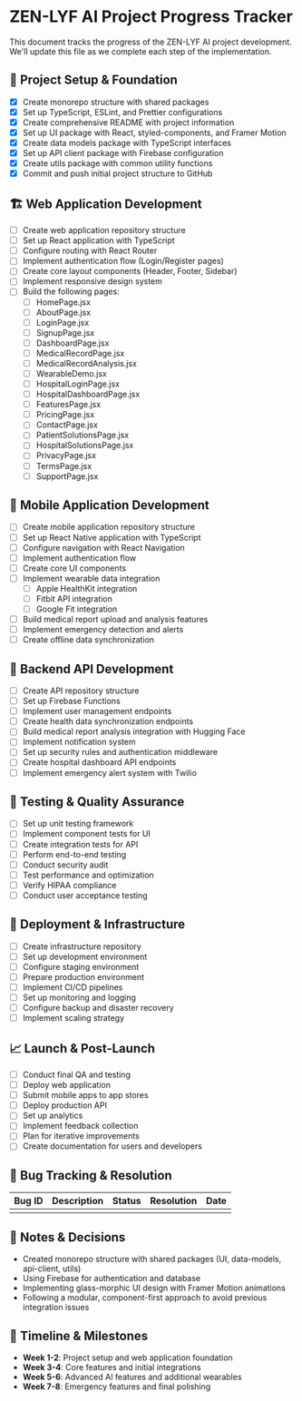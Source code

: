 # ZEN-LYF AI Project Progress Tracker

This document tracks the progress of the ZEN-LYF AI project development. We'll update this file as we complete each step of the implementation.

## 🚀 Project Setup & Foundation

- [x] Create monorepo structure with shared packages
- [x] Set up TypeScript, ESLint, and Prettier configurations
- [x] Create comprehensive README with project information
- [x] Set up UI package with React, styled-components, and Framer Motion
- [x] Create data models package with TypeScript interfaces
- [x] Set up API client package with Firebase configuration
- [x] Create utils package with common utility functions
- [x] Commit and push initial project structure to GitHub

## 🏗️ Web Application Development

- [ ] Create web application repository structure
- [ ] Set up React application with TypeScript
- [ ] Configure routing with React Router
- [ ] Implement authentication flow (Login/Register pages)
- [ ] Create core layout components (Header, Footer, Sidebar)
- [ ] Implement responsive design system
- [ ] Build the following pages:
  - [ ] HomePage.jsx
  - [ ] AboutPage.jsx
  - [ ] LoginPage.jsx
  - [ ] SignupPage.jsx
  - [ ] DashboardPage.jsx
  - [ ] MedicalRecordPage.jsx
  - [ ] MedicalRecordAnalysis.jsx
  - [ ] WearableDemo.jsx
  - [ ] HospitalLoginPage.jsx
  - [ ] HospitalDashboardPage.jsx
  - [ ] FeaturesPage.jsx
  - [ ] PricingPage.jsx
  - [ ] ContactPage.jsx
  - [ ] PatientSolutionsPage.jsx
  - [ ] HospitalSolutionsPage.jsx
  - [ ] PrivacyPage.jsx
  - [ ] TermsPage.jsx
  - [ ] SupportPage.jsx

## 📱 Mobile Application Development

- [ ] Create mobile application repository structure
- [ ] Set up React Native application with TypeScript
- [ ] Configure navigation with React Navigation
- [ ] Implement authentication flow
- [ ] Create core UI components
- [ ] Implement wearable data integration
  - [ ] Apple HealthKit integration
  - [ ] Fitbit API integration
  - [ ] Google Fit integration
- [ ] Build medical report upload and analysis features
- [ ] Implement emergency detection and alerts
- [ ] Create offline data synchronization

## 🔧 Backend API Development

- [ ] Create API repository structure
- [ ] Set up Firebase Functions
- [ ] Implement user management endpoints
- [ ] Create health data synchronization endpoints
- [ ] Build medical report analysis integration with Hugging Face
- [ ] Implement notification system
- [ ] Set up security rules and authentication middleware
- [ ] Create hospital dashboard API endpoints
- [ ] Implement emergency alert system with Twilio

## 🧪 Testing & Quality Assurance

- [ ] Set up unit testing framework
- [ ] Implement component tests for UI
- [ ] Create integration tests for API
- [ ] Perform end-to-end testing
- [ ] Conduct security audit
- [ ] Test performance and optimization
- [ ] Verify HIPAA compliance
- [ ] Conduct user acceptance testing

## 🚢 Deployment & Infrastructure

- [ ] Create infrastructure repository
- [ ] Set up development environment
- [ ] Configure staging environment
- [ ] Prepare production environment
- [ ] Implement CI/CD pipelines
- [ ] Set up monitoring and logging
- [ ] Configure backup and disaster recovery
- [ ] Implement scaling strategy

## 📈 Launch & Post-Launch

- [ ] Conduct final QA and testing
- [ ] Deploy web application
- [ ] Submit mobile apps to app stores
- [ ] Deploy production API
- [ ] Set up analytics
- [ ] Implement feedback collection
- [ ] Plan for iterative improvements
- [ ] Create documentation for users and developers

## 🐛 Bug Tracking & Resolution

| Bug ID | Description | Status | Resolution | Date |
|--------|-------------|--------|------------|------|
| | | | | |

## 📝 Notes & Decisions

- Created monorepo structure with shared packages (UI, data-models, api-client, utils)
- Using Firebase for authentication and database
- Implementing glass-morphic UI design with Framer Motion animations
- Following a modular, component-first approach to avoid previous integration issues

## 📅 Timeline & Milestones

- **Week 1-2**: Project setup and web application foundation
- **Week 3-4**: Core features and initial integrations
- **Week 5-6**: Advanced AI features and additional wearables
- **Week 7-8**: Emergency features and final polishing 